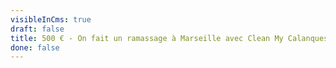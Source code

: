 ```yaml
---
visibleInCms: true
draft: false
title: 500 € - On fait un ramassage à Marseille avec Clean My Calanques
done: false
---
```

